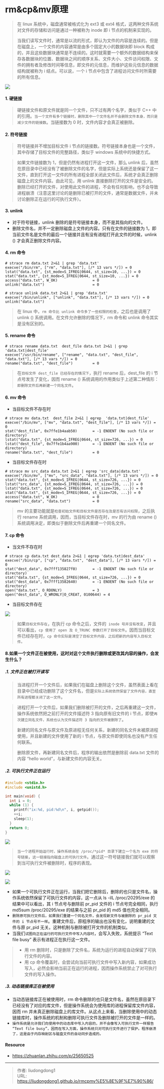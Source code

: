 # rm&cp&mv原理


> 在 linux 系统中，磁盘通常被格式化为 ext3 或 ext4 格式，这两种文件系统对文件的存储和访问是通过一种被称为 inode 即 i 节点的机制来实现的。
>
> 当我们读写文件时，通常是以流的形式，即认为文件的内容是连续的。但是在磁盘上，一个文件的内容通常是由多个固定大小的数据块即 block 构成的，并且这些数据块通常是不连续的。这时就需要一个额外的数据结构来保存各数据块的位置、数据块之间的顺序关系、文件大小、文件访问权限、文件的拥有者及修改时间等信息，即文件的元信息，而维护这些元信息的数据结构就被称为 i 结点。可以说，一个 i 节点中包含了进程访问文件时所需要的所有信息。

![](https://lddpicture.oss-cn-beijing.aliyuncs.com/picture/image-20220403145939452.png)

#### 1. 硬链接

> 硬链接文件和原文件就是同一个文件，只不过有两个名字，类似于 C++ 中的引用。`当一个文件有多个链接时，删除其中一个文件名并不会删除文件本身，而只是减少文件的链接数`。当链接数为 0 时，文件内容才会真正被删除。

#### 2. 符号链接

> 符号链接并不增加目标文件 i 节点的链接数。符号链接本身也是一个文件，其中存储了目标文件的完整路径，类似于 windows 系统中的快捷方式。

> 如果文件链接数为 1，但是仍然有进程打开这一文件，那么 unlink 后，虽然在原目录中已经没有了被删除文件的名字，但是实际上系统还是保留了这一文件，直到打开这一文件的所有进程全部关闭此文件后，系统才会真正删除磁盘上的文件内容。由此可见，用 unlink 直接删除打开的文件是安全的。删除已经打开的文件，对使用此文件的进程，不会有任何影响，也不会导致进程崩溃（注意这里讨论的是删除已被打开的文件，通常是数据文件，并未讨论删除正在运行的可执行文件）。

#### 3. unlink

- 对于符号链接，unlink 删除的是符号链接本身，而不是其指向的文件。
- 删除文件名，并不一定删除磁盘上文件的内容。只有在文件的链接数为 1，即当前文件名是文件的最后一个链接并且有没有进程打开此文件的时候，unlink () 才会真正删除文件内容。

#### 4. rm 命令

```shell
# strace rm data.txt 2>&1 | grep 'data.txt' 
execve("/bin/rm", ["rm", "data.txt"], [/* 13 vars */]) = 0
lstat("data.txt", {st_mode=S_IFREG|0644, st_size=10, ...}) = 0
stat("data.txt", {st_mode=S_IFREG|0644, st_size=10, ...}) = 0
access("data.txt", W_OK)                = 0
unlink("data.txt")                      = 0
```

```shell
# strace unlink data.txt 2>&1 | grep 'data.txt'
execve("/bin/unlink", ["unlink", "data.txt"], [/* 13 vars */]) = 0
unlink("data.txt")
```

> 在 linux 中，`rm 命令比 unlink 命令多了一些权限的检查`，之后也是调用了 unlink () 系统调用。在文件允许删除的情况下，rm 命令和 unlink 命令其实是没有区别的。

#### 5. rename 命令

```shell
# strace rename data.txt  dest_file data.txt 2>&1 | grep  'data.txt|dest_file'
execve("/usr/bin/rename", ["rename", "data.txt", "dest_file", "data.txt"], [/* 13 vars */]) = 0
rename("data.txt", "dest_file")         = 0
```

> 在`目标文件 dest_file 已经存在的情况下`，执行 rename 后，dest_file 的 i 节点号发生了变化，因而 rename () 系统调用的作用类似于上述第二种情形：`即删除文件后再新建一个同名文件`。

#### 6. mv 命令

- 当目标文件不存在时

```shell
# strace mv data.txt  dest_file 2>&1 | egrep  'data.txt|dest_file'
execve("/bin/mv", ["mv", "data.txt", "dest_file"], [/* 13 vars */]) = 0
stat("dest_file", 0x7ffe1b4aab50)       = -1 ENOENT (No such file or directory)
lstat("data.txt", {st_mode=S_IFREG|0644, st_size=726, ...}) = 0
lstat("dest_file", 0x7ffe1b4aa900)      = -1 ENOENT (No such file or directory)
rename("data.txt", "dest_file")         = 0
```

- 当目标文件存在时

```shell
# strace mv src_data data.txt 2>&1 | egrep 'src_data|data.txt'
execve("/bin/mv", ["mv", "src_data", "data.txt"], [/* 13 vars */]) = 0
stat("data.txt", {st_mode=S_IFREG|0644, st_size=726, ...}) = 0
lstat("src_data", {st_mode=S_IFREG|0644, st_size=726, ...}) = 0
lstat("data.txt", {st_mode=S_IFREG|0644, st_size=726, ...}) = 0
stat("data.txt", {st_mode=S_IFREG|0644, st_size=726, ...}) = 0
access("data.txt", W_OK)                = 0
rename("src_data", "data.txt")          = 0
```

> mv 的主要功能就是`检查初始文件和目标文件是否存在及是否有访问权限`，之后执行 rename 系统调用，因而，当目标文件存在时，mv 的行为由 rename () 系统调用决定，即类似于删除文件后再重建一个同名文件。

#### 7. **cp 命令**

- 当文件不存在时

```shell
# strace cp data.txt dest_data 2>&1 | egrep 'data.txt|dest_data'
execve("/bin/cp", ["cp", "data.txt", "dest_data"], [/* 13 vars */]) = 0
stat("dest_data", 0x7fff135827f0)       = -1 ENOENT (No such file or directory)
stat("data.txt", {st_mode=S_IFREG|0644, st_size=726, ...}) = 0
stat("dest_data", 0x7fff13582640)       = -1 ENOENT (No such file or directory)
open("data.txt", O_RDONLY)              = 3
open("dest_data", O_WRONLY|O_CREAT, 0100644) = 4
```

- 当目标文件存在

![](https://lddpicture.oss-cn-beijing.aliyuncs.com/picture/image-20220403151202436.png)

> 如果`目标文件存在`，在执行 cp 命令之后，文件的` inode 号并没有改变`，并且可以看出，`cp 使用了 open 及 O_TRUNC 参数打开了目标文件`。因而当目标文件已经存在时，`cp 命令实际是清空了目标文件内容，之后把新的内容写入目标文件。`

#### 8.如果一个文件正在被使用，这时对这个文件执行删除或更改其内容的操作，会发生什么？

##### .1. 文件正在被打开读写

> 当进程打开一个文件后，如果我们在磁盘上删除这个文件，虽然表面上看在目录中已经成功删除了这个文件名，但是`实际上系统依然保留了文件内容，直至所有进程都关闭了这一文件`。

> 进程打开一个文件后，如果我们删除被打开的文件，之后再重建这一文件，操作系统依然把之前打开的文件描述符 3 指向原有旧文件的 i 节点，即使`再次建立同名文件，系统也认为文件描述符 3 指向的文件被删除了`。
>
> 新建的同名文件与原文件及原进程无任何关系，新建的同名文件未被原进程使用，并且新建的文件使用了新的 i 节点，与原文件即使同名也没有产生任何联系。
>
> 删除原文件，再新建同名文件后，程序的输出依然是删除前 data.txt 文件的内容 “hello world”，与新建文件的内容无关。

##### .2. 可执行文件正在运行

```c
#include <stdio.h>
#include <unistd.h>

int main(void) {
  int i = 0;
  while (1) {
    printf("ix:%d, pid:%d\n", i, getpid());
    ++i;
    sleep(1);
  }
  return 0;
}
```

![](https://lddpicture.oss-cn-beijing.aliyuncs.com/picture/image-20220403152758774.png)

> `当一个进程开始运行时，操作系统会在 /proc/*pid* 目录下建立一个名为 exe 的符号链接`，`这一链接指向磁盘上的可执行文件`。通过这一符号链接我们就可以观察到当可执行文件被删除时，程序的表现。

![](https://lddpicture.oss-cn-beijing.aliyuncs.com/picture/image-20220403153001119.png)

![](https://lddpicture.oss-cn-beijing.aliyuncs.com/picture/image-20220403153103281.png)

- 如果一个可执行文件正在运行，当我们把它删除后，删除的也只是文件名，操作系统依然保留了可执行文件的内容，这一点从 ls -ilL /proc/20295/exe 的结果中可以看出，其 i 节点号与删除前 pr_pid 文件的 i 节点号完全相同，执行 md5sum /proc/20295/exe 的结果与之前 pr_pid 的 md5 值也完全相同。
- `删除原可执行文件后，如果我们重建一个同名文件，会发现新文件与被删除的 pr_pid 文件的 i 节点号不一样`。重建文件后，原程序的输出也没有变化，说明重建的文件与原 pr_pid 无关。这种机制与删除被打开文件的机制类似。
- 当我们`试图向正在运行的可执行文件中写入内容时`，会写入失败，系统提示 “Text file busy” 表示有进程正在执行这一文件。

> - 用 rm 删除时，只是删除了文件名，系统为运行的进程自动保留了可执行文件的内容。
> - 用 cp 命令覆盖时，会尝试向当前可执行文件中写入新内容，如果成功写入，必然会影响当前正在运行的进程，因而操作系统禁止了对可执行文件的写入操作。

##### .3. 动态链接库正在被使用

-  当动态链接库正在被使用时，rm 命令删除的也只是文件名，虽然在原目录下已经没有了对应的库文件，但是操作系统会为使用库的进程保留库文件内容，因而 rm 并未真正删除磁盘上的库文件。从这点上来看，当删除使用中的动态链接库时，操作系统的机制和删除可执行文件及删除被打开的文件是一样的。
- `操作系统是允许我们向使用中的动态库中写入内容的，并不会像写入可执行文件一样报告 “Text file busy”，因而在写入方面，操作系统只对可执行文件进行了保护。程序崩溃了，这是由于内存映射区与磁盘文件的自动同步造成的。`

#### Resource

- https://zhuanlan.zhihu.com/p/25650525

---

> 作者: liudongdong1  
> URL: https://liudongdong1.github.io/rmcpmv%E5%8E%9F%E7%90%86/  

